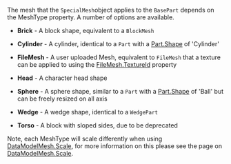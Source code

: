 The mesh that the  `SpecialMesh`object applies to the `BasePart` depends on the MeshType property. A number of options are available.

 - **Brick** - A block shape, equivalent to a `BlockMesh`

 - **Cylinder** - A cylinder, identical to a `Part` with a [Part.Shape](https://developer.roblox.com/api-reference/property/Part/Shape) of 'Cylinder'

 - **FileMesh** - A user uploaded Mesh, equivalent to `FileMesh` that a texture can be applied to using the [FileMesh.TextureId](https://developer.roblox.com/api-reference/property/FileMesh/TextureId) property

 - **Head** - A character head shape

 - **Sphere** - A sphere shape, similar to a `Part` with a [Part.Shape](https://developer.roblox.com/api-reference/property/Part/Shape) of 'Ball' but can be freely resized on all axis

 - **Wedge** - A wedge shape, identical to a `WedgePart`

 - **Torso** - A block with sloped sides, due to be deprecated

Note, each MeshType will scale differently when using [DataModelMesh.Scale](https://developer.roblox.com/api-reference/property/DataModelMesh/Scale), for more information on this please see the page on [DataModelMesh.Scale](https://developer.roblox.com/api-reference/property/DataModelMesh/Scale).